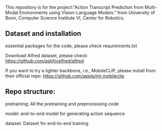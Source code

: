 This repository is for the project:"Action Transcript Prediction from Multi-Modal
Environments using Vision-Language Models." from University of Bonn, Computer Science Institute VI, Center for Robotics.

## Dataset and installation 

essential packages for the code, please check requirements.txt

Download Alfred dataset, please check: https://github.com/askforalfred/alfred

If you want to try a lighter backbone, i.e., MobileCLIP, please install from their official repo: https://github.com/apple/ml-mobileclip

## Repo structure:

pretraining: All the pretraining and preprocessing code

model: end-to-end model for generating action sequence

dataset: Dataset for end-to-end training.